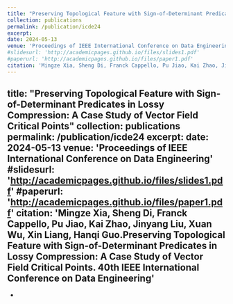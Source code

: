 ```yaml
---
title: "Preserving Topological Feature with Sign-of-Determinant Predicates in Lossy Compression: A Case Study of Vector Field Critical Points"
collection: publications
permalink: /publication/icde24
excerpt:
date: 2024-05-13
venue: 'Proceedings of IEEE International Conference on Data Engineering'
#slidesurl: 'http://academicpages.github.io/files/slides1.pdf'
#paperurl: 'http://academicpages.github.io/files/paper1.pdf'
citation: 'Mingze Xia, Sheng Di, Franck Cappello, Pu Jiao, Kai Zhao, Jinyang Liu, Xuan Wu, Xin Liang, Hanqi Guo.Preserving Topological Feature with Sign-of-Determinant Predicates in Lossy Compression: A Case Study of Vector Field Critical Points. 40th IEEE International Conference on Data Engineering'
---
```

title: "Preserving Topological Feature with Sign-of-Determinant Predicates in Lossy Compression: A Case Study of Vector Field Critical Points"
collection: publications
permalink: /publication/icde24
excerpt:
date: 2024-05-13
venue: 'Proceedings of IEEE International Conference on Data Engineering'
#slidesurl: 'http://academicpages.github.io/files/slides1.pdf'
#paperurl: 'http://academicpages.github.io/files/paper1.pdf'
citation: 'Mingze Xia, Sheng Di, Franck Cappello, Pu Jiao, Kai Zhao, Jinyang Liu, Xuan Wu, Xin Liang, Hanqi Guo.Preserving Topological Feature with Sign-of-Determinant Predicates in Lossy Compression: A Case Study of Vector Field Critical Points. 40th IEEE International Conference on Data Engineering'
---
-
